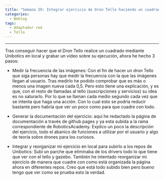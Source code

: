 ```yaml
---
title: "Semana 29: Integrar ejercicio de Dron Tello haciendo un cuadrado en RoboticsAcademy"
categories:
  - Weblog
tags:
  - Adaptador red
  - Tello
---
```

 
---

Tras conseguir hacer que el Dron Tello realice un cuadrado mediante Unibotics en local y grabar un video sobre su ejecución, ahora he hecho 3 pasos:

- Medir la frecuencia de las imágenes: Con el fin de hacer un dron Tello que siga personas hay que medir la frecuencia con la que las imágenes llegan al usuario.
Tras medirlo he podido comprobar que es más o menos una imagen nueva cada 0,5. Pero esto tiene una explicación, y es que, con el resto de llamadas al tello (suscripciones y servicios) su idea es no saturarlo. Por lo que se llaman cada medio segundo cada vez que se intenta que haga una acción. Con lo cual esto se podría reducir bastante pero habría que ver un poco como para que cuadre con todo.

- Generar la documentación del ejercicio: aquí he redactado la página de documentación a través de github pages y ya esta subida a la rama correspondiente de RoboticsAcademy. Explico un poco la descripción del ejercicio, todo el abanico de funciones a utilizar por el usuario y algo de teoría sobre drones para los curiosos.

- Integrar y reorganizar mi ejercicio en local para subirlo a los repos de Unibotics: Subí un parche que eliminaba de los drivers todo lo que tiene que ver con el tello y gazebo. También he intentado reorganizar mi ejercicio de manera que cuadre con como está organizada la página ahora en diferentes repos. Creo que está todo subido bien pero bueno tengo que ver como se prueba esto la verdad.
